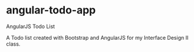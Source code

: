 # angular-todo-app
AngularJS Todo List

A Todo list created with Bootstrap and AngularJS for my Interface Design II class.
